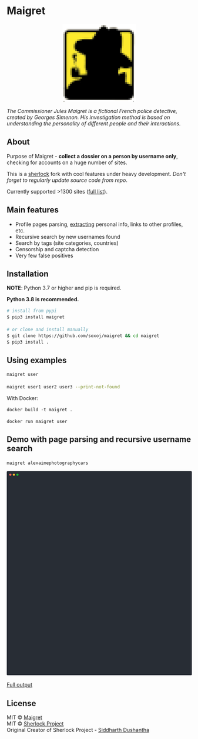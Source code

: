 # Maigret

<p align="center">
  <img src="./static/maigret.png" />
</p>

<i>The Commissioner Jules Maigret is a fictional French police detective, created by Georges Simenon. His investigation method is based on understanding the personality of different people and their interactions.</i>

## About

Purpose of Maigret - **collect a dossier on a person by username only**, checking for accounts on a huge number of sites.

This is a [sherlock](https://github.com/sherlock-project/) fork with cool features under heavy development.
*Don't forget to regularly update source code from repo*.

Currently supported >1300 sites ([full list](./sites.md)).

## Main features

* Profile pages parsing, [extracting](https://github.com/soxoj/socid_extractor) personal info, links to other profiles, etc.
* Recursive search by new usernames found
* Search by tags (site categories, countries)
* Censorship and captcha detection
* Very few false positives

## Installation

**NOTE**: Python 3.7 or higher and pip is required.

**Python 3.8 is recommended.**

```bash
# install from pypi
$ pip3 install maigret

# or clone and install manually
$ git clone https://github.com/soxoj/maigret && cd maigret
$ pip3 install .
```

## Using examples

```bash
maigret user

maigret user1 user2 user3 --print-not-found
```

With Docker:
```
docker build -t maigret .

docker run maigret user
```

## Demo with page parsing and recursive username search

```bash
maigret alexaimephotographycars
```

![animation of recursive search](./static/recursive_search.svg)

[Full output](./static/recursive_search.md)

## License

MIT © [Maigret](https://github.com/soxoj/maigret)<br/>
MIT © [Sherlock Project](https://github.com/sherlock-project/)<br/>
Original Creator of Sherlock Project - [Siddharth Dushantha](https://github.com/sdushantha)
